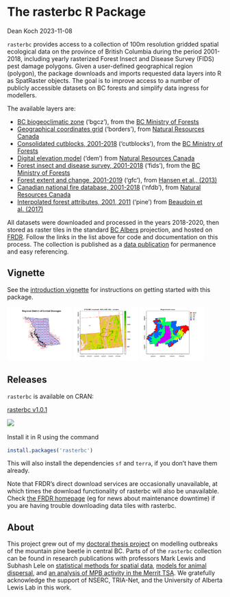 The rasterbc R Package
================
Dean Koch
2023-11-08

<!-- README.md is generated from README.Rmd. Please edit that file -->
<!-- badges: start -->
<!-- badges: end -->

`rasterbc` provides access to a collection of 100m resolution gridded
spatial ecological data on the province of British Columbia during the
period 2001-2018, including yearly rasterized Forest Insect and Disease
Survey (FIDS) pest damage polygons. Given a user-defined geographical
region (polygon), the package downloads and imports requested data
layers into R as SpatRaster objects. The goal is to improve access to a
number of publicly accessible datasets on BC forests and simplify data
ingress for modellers.

The available layers are:

- [BC biogeoclimatic
  zone](https://github.com/deankoch/rasterbc_src/blob/master/src_bgcz.knit.md)
  (‘bgcz’), from the [BC Ministry of
  Forests](https://catalogue.data.gov.bc.ca/dataset/f358a53b-ffde-4830-a325-a5a03ff672c3)
- [Geographical coordinates
  grid](https://github.com/deankoch/rasterbc_src/blob/master/src_borders.knit.md)
  (‘borders’), from [Natural Resources
  Canada](https://www.nrcan.gc.ca/maps-tools-and-publications/maps/topographic-maps/10995)
- [Consolidated cutblocks,
  2001-2018](https://github.com/deankoch/rasterbc_src/blob/master/src_cutblocks.knit.md)
  (‘cutblocks’), from the [BC Ministry of
  Forests](https://catalogue.data.gov.bc.ca/dataset/harvested-areas-of-bc-consolidated-cutblocks-)
- [Digital elevation
  model](https://github.com/deankoch/rasterbc_src/blob/master/src_dem.knit.md)
  (‘dem’) from [Natural Resources
  Canada](https://ftp.maps.canada.ca/pub/nrcan_rncan/elevation/cdem_mnec/doc/CDEM_en.pdf)
- [Forest insect and disease survey,
  2001-2018](https://github.com/deankoch/rasterbc_src/blob/master/src_fids.knit.md)
  (‘fids’), from the [BC Ministry of
  Forests](https://catalogue.data.gov.bc.ca/dataset/pest-infestation-polygons)
- [Forest extent and change,
  2001-2019](https://github.com/deankoch/rasterbc_src/blob/master/src_gfc.knit.md)
  (‘gfc’), from [Hansen et al.,
  (2013)](http://earthenginepartners.appspot.com/science-2013-global-forest)
- [Canadian national fire database,
  2001-2018](https://github.com/deankoch/rasterbc_src/blob/master/src_nfdb.knit.md)
  (‘nfdb’), from [Natural Resources
  Canada](https://cwfis.cfs.nrcan.gc.ca/ha/nfdb)
- [Interpolated forest attributes, 2001,
  2011](https://github.com/deankoch/rasterbc_src/blob/master/src_pine.knit.md)
  (‘pine’) from [Beaudoin et
  al. (2017)](https://cdnsciencepub.com/doi/full/10.1139/cjfr-2017-0184)

All datasets were downloaded and processed in the years 2018-2020, then
stored as raster tiles in the standard [BC
Albers](https://spatialreference.org/ref/epsg/nad83-bc-albers/)
projection, and hosted on [FRDR](https://www.frdr-dfdr.ca/repo/). Follow
the links in the list above for code and documentation on this process.
The collection is published as a [data
publication](https://doi.org/10.20383/101.0283) for permanence and easy
referencing.

## Vignette

See the [introduction
vignette](https://github.com/deankoch/rasterbc/blob/master/vignettes/vignette_intro.md)
for instructions on getting started with this package.

<img src="https://raw.githubusercontent.com/deankoch/rasterbc/master/vignettes/vignette_intro_okanagan_location-1.png" width="30%"></img>
<img src="https://raw.githubusercontent.com/deankoch/rasterbc/master/vignettes/vignette_intro_okanagan_elevation_tiles-1.png" width="30%"></img>
<img src="https://raw.githubusercontent.com/deankoch/rasterbc/master/vignettes/vignette_intro_okanagan_bgcz-1.png" width="30%"></img>

## Releases

`rasterbc` is available on CRAN:

[rasterbc v1.0.1](https://CRAN.R-project.org/package=rasterbc)

[![](https://cranlogs.r-pkg.org/badges/rasterbc)](https://cran.r-project.org/package=rasterbc)

Install it in R using the command

``` r
install.packages('rasterbc')
```

This will also install the dependencies `sf` and `terra`, if you don’t
have them already.

Note that FRDR’s direct download services are occasionally unavailable,
at which times the download functionality of rasterbc will also be
unavailable. Check [the FRDR homepage](https://www.frdr-dfdr.ca/repo/)
(eg for news about maintenance downtime) if you are having trouble
downloading data tiles with rasterbc.

## About

This project grew out of my [doctoral thesis
project](https://doi.org/10.7939/r3-91zn-v276) on modelling outbreaks of
the mountain pine beetle in central BC. Parts of of the `rasterbc`
collection can be found in research publications with professors Mark
Lewis and Subhash Lele on [statistical methods for spatial
data](https://doi.org/10.7939/r3-g6qb-bq70), [models for animal
dispersal](https://doi.org/10.1098/rsif.2020.0434), and [an analysis of
MPB activity in the Merrit
TSA](https://doi.org/10.1007/s11538-021-00899-z). We gratefully
acknowledge the support of NSERC, TRIA-Net, and the University of
Alberta Lewis Lab in this work.

<!-- README.md is generated from README.Rmd. Please edit that file -->
<!-- rmarkdown::render('README.Rmd') -->
